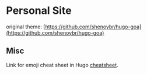 # Personal Site

original theme: [https://github.com/shenoybr/hugo-goa](https://github.com/shenoybr/hugo-goa)

## Misc

Link for emoji cheat sheet in Hugo [cheatsheet](https://www.webfx.com/tools/emoji-cheat-sheet/).
